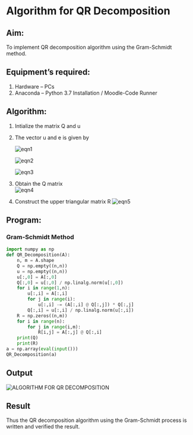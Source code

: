 # Algorithm for QR Decomposition
## Aim:
To implement QR decomposition algorithm using the Gram-Schmidt method.
## Equipment’s required:
1.	Hardware – PCs
2.	Anaconda – Python 3.7 Installation / Moodle-Code Runner
## Algorithm:
1.	Intialize the matrix Q and u
2.	The vector u and e is given by

    ![eqn1](./ex4.jpg)

    ![eqn2](./ex6.jpg)

    ![eqn3](./ex3.jpg)

3.	Obtain the Q matrix   
    ![eqn4](./ex1.jpg)
4.	Construct the upper triangular matrix R
    ![eqn5](./ex2.jpg)



## Program:
### Gram-Schmidt Method
```python
import numpy as np
def QR_Decomposition(A):
    n, m = A.shape
    Q = np.empty((n,n))
    u = np.empty((n,n)) 
    u[:,0] = A[:,0]
    Q[:,0] = u[:,0] / np.linalg.norm(u[:,0])
    for i in range(1,n):
        u[:,i] = A[:,i] 
        for j in range(i):
            u[:,i] -= (A[:,i] @ Q[:,j]) * Q[:,j]
        Q[:,i] = u[:,i] / np.linalg.norm(u[:,i])
    R = np.zeros((n,m))
    for i in range(n):
        for j in range(i,m):
            R[i,j] = A[:,j] @ Q[:,i]
    print(Q)
    print(R) 
a = np.array(eval(input()))
QR_Decomposition(a)


```

## Output


![ALGORITHM FOR QR DECOMPOSITION](https://github.com/user-attachments/assets/bc786598-5e87-4eda-8510-ab9af3f731c6)


## Result
Thus the QR decomposition algorithm using the Gram-Schmidt process is written and verified the result.
